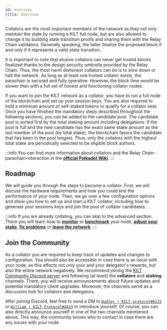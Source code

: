 ```yaml
---
id: overview
title: Overview
---
```


Collators are the most important members of the network as they not only maintain the state by running a KILT full node, but are also allowed to change it by building state transition proofs and sharing them with the Relay Chain validators.
Generally speaking, the latter finalize the proposed block if and only if it represents a valid state transition.

It is important to note that elusive collators can never get invalid blocks finalized thanks to the design security umbrella provided by the Relay Chain.
Thus, the most harm dishonest collators can do is to slow down or halt the network.
As long as at least one honest collator exists, the parachain is secured and fully operative.
However, the block time would be slower than with a full set of honest and functioning collator nodes.

If you want to join the KILT network as a collator, you have to run a full node of the blockchain and set up your session keys.
You are also required to hold a minimum amount of  self-staked tokens to qualify for a collator seat.
Once you have finished the mandatory steps described throughout the following sections, you can be added to the candidate pool.
The candidate pool is sorted first by the total staking amount including delegations.
If the pool is full and the new candidate has the exact same stake amount as the last member of the pool (by total stake), the blockchain favors the candidate that has been in the pool longest.
Thus, only the collators with the highest total stake are periodically selected to be eligible block authors.

:::info
You can find more information about collators and the Relay Chain-parachain-interaction in the [**official Polkadot Wiki**](https://wiki.polkadot.network/docs/learn-collator).
:::

## Roadmap

We will guide you through the steps to become a collator.
First, we will discuss the hardware requirements and how you could test the performance of your node.
Then, we go over a few configuration options and show you how to set up and start a KILT collator, including how to generate your sessions keys and join the pool of collator candidates.

:::info
If you are already collating, you can skip to the advanced section.
There you will learn how to [**monitor**](../02_advanced_collator_section/04_monitoring.md) or [**benchmark**](../02_advanced_collator_section/06_benchmarking.md) your node, [**adjust your stake**](../02_advanced_collator_section/01_adjust_stake.md), [**fix problems**](../05_troubleshooting.md) or [**leave the network**](../02_advanced_collator_section/02_exit.md).
:::

## Join the Community

As a collator you are required to keep track of updates and changes to configuration.
You should also be accessible in case there is an issue with your node, as this affects not only your and your delegator's rewards, but also the entire network negatively.
We recommend joining the [KILT Community Discord server](https://discord.gg/hX4pc8rdHS) and following (at least) the **collators** and **staking** channels.
There, you will receive announcements about future updates and potential mandatory client upgrades.
Moreover, the channels serve as a discussion hub for collators and delegators.

After joining Discord, feel free to send a DM to [`Dudley | KILT protocol#6222`](https://discordapp.com/users/687952993156726784) or [`William | KILT Protocol#4433`](https://discordapp.com/users/w3n;williamfreude#4433) to introduce yourself.
Of course, you can also directly announce yourself in one of the two channels mentioned above.
This way, the community knows who to contact in case there are any issues with your node.
